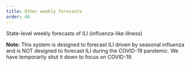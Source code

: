 ```yaml
---
title: Other weekly forecasts
order: 40
---
```


State-level weekly forecasts of ILI (influenza-like illness)

**Note:** This system is designed to forecast ILI driven by seasonal
influenza and is NOT designed to forecast ILI during the COVID-19 pandemic. We
have temporarily shut it down to focus on COVID-19.